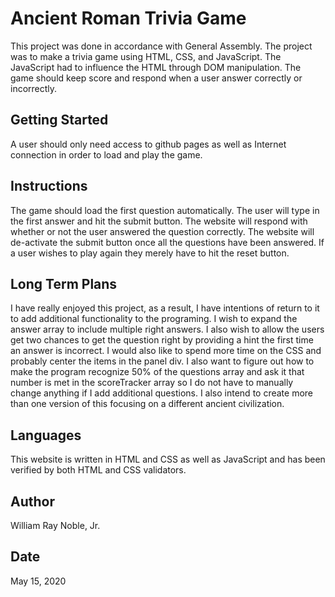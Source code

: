 # Ancient Roman Trivia Game

This project was done in accordance with General Assembly.  The project was to make a trivia game using HTML, CSS, and JavaScript.  The JavaScript had to influence the HTML through DOM manipulation.  The game should keep score and respond when a user answer correctly or incorrectly.  

## Getting Started

A user should only need access to github pages as well as Internet connection in order to load and play the game.

## Instructions

The game should load the first question automatically.  The user will type in the first answer and hit the submit button.  The website will respond with whether or not the user answered the question correctly.  The website will de-activate the submit button once all the questions have been answered.  If a user wishes to play again they merely have to hit the reset button.

## Long Term Plans

I have really enjoyed this project, as a result, I have intentions of return to it to add additional functionality to the programing.  I wish to expand the answer array to include multiple right answers.  I also wish to allow the users get two chances to get the question right by providing a hint the first time an answer is incorrect.  I would also like to spend more time on the CSS and probably center the items in the panel div.  I also want to figure out how to make the program recognize 50% of the questions array and ask it that number is met in the scoreTracker array so I do not have to manually change anything if I add additional questions.  I also intend to create more than one version of this focusing on a different ancient civilization.  

## Languages

This website is written in HTML and CSS as well as JavaScript and has been verified by both HTML and CSS validators.  

## Author

William Ray Noble, Jr.

## Date

May 15, 2020



